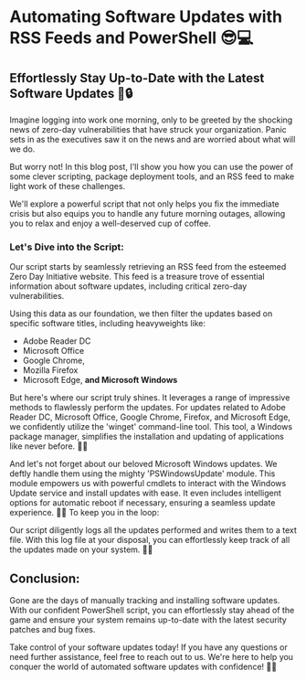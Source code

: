 # Automating Software Updates with RSS Feeds and PowerShell 😎💻

## Effortlessly Stay Up-to-Date with the Latest Software Updates 🚀🔒

Imagine logging into work one morning, only to be greeted by the shocking news of zero-day vulnerabilities that have struck your organization. Panic sets in as the executives saw it on the news and are worried about what will we do.

But worry not! In this blog post, I'll show you how you can use the power of some clever scripting, package deployment tools, and an RSS feed to make light work of these challenges.

We'll explore a powerful script that not only helps you fix the immediate crisis but also equips you to handle any future morning outages, allowing you to relax and enjoy a well-deserved cup of coffee. 


### Let's Dive into the Script:

Our script starts by seamlessly retrieving an RSS feed from the esteemed Zero Day Initiative website. 
This feed is a treasure trove of essential information about software updates, including critical zero-day vulnerabilities. 

Using this data as our foundation, we then filter the updates based on specific software titles, including heavyweights like:
* Adobe Reader DC
* Microsoft Office
* Google Chrome, 
* Mozilla Firefox
* Microsoft Edge, 
**and Microsoft Windows**


But here's where our script truly shines. It leverages a range of impressive methods to flawlessly perform the updates. For updates related to Adobe Reader DC, Microsoft Office, Google Chrome, Firefox, and Microsoft Edge, we confidently utilize the 'winget' command-line tool. This tool, a Windows package manager, simplifies the installation and updating of applications like never before. 💪🔥

And let's not forget about our beloved Microsoft Windows updates. We deftly handle them using the mighty 'PSWindowsUpdate' module. This module empowers us with powerful cmdlets to interact with the Windows Update service and install updates with ease. It even includes intelligent options for automatic reboot if necessary, ensuring a seamless update experience. 🌟🔁
To keep you in the loop:

Our script diligently logs all the updates performed and writes them to a text file. With this log file at your disposal, you can effortlessly keep track of all the updates made on your system. 📝📆

## Conclusion:

Gone are the days of manually tracking and installing software updates. With our confident PowerShell script, you can effortlessly stay ahead of the game and ensure your system remains up-to-date with the latest security patches and bug fixes.

Take control of your software updates today! If you have any questions or need further assistance, feel free to reach out to us. We're here to help you conquer the world of automated software updates with confidence! 💪🌐